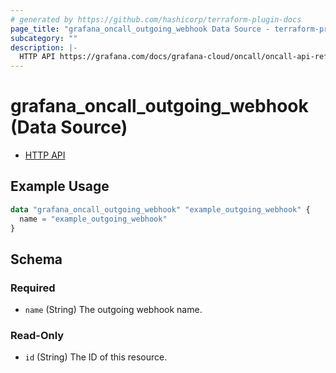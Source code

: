 ```yaml
---
# generated by https://github.com/hashicorp/terraform-plugin-docs
page_title: "grafana_oncall_outgoing_webhook Data Source - terraform-provider-grafana"
subcategory: ""
description: |-
  HTTP API https://grafana.com/docs/grafana-cloud/oncall/oncall-api-reference/outgoing_webhooks/
---
```


# grafana_oncall_outgoing_webhook (Data Source)

* [HTTP API](https://grafana.com/docs/grafana-cloud/oncall/oncall-api-reference/outgoing_webhooks/)

## Example Usage

```terraform
data "grafana_oncall_outgoing_webhook" "example_outgoing_webhook" {
  name = "example_outgoing_webhook"
}
```

<!-- schema generated by tfplugindocs -->
## Schema

### Required

- `name` (String) The outgoing webhook name.

### Read-Only

- `id` (String) The ID of this resource.


